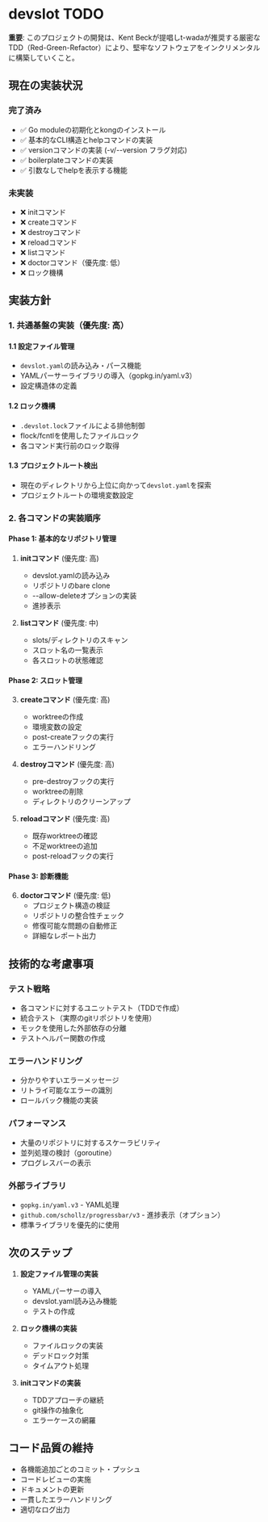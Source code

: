 # devslot TODO

**重要**: このプロジェクトの開発は、Kent Beckが提唱しt-wadaが推奨する厳密なTDD（Red-Green-Refactor）により、堅牢なソフトウェアをインクリメンタルに構築していくこと。

## 現在の実装状況

### 完了済み
- ✅ Go moduleの初期化とkongのインストール
- ✅ 基本的なCLI構造とhelpコマンドの実装
- ✅ versionコマンドの実装 (-v/--version フラグ対応)
- ✅ boilerplateコマンドの実装
- ✅ 引数なしでhelpを表示する機能

### 未実装
- ❌ initコマンド
- ❌ createコマンド
- ❌ destroyコマンド
- ❌ reloadコマンド
- ❌ listコマンド
- ❌ doctorコマンド（優先度: 低）
- ❌ ロック機構

## 実装方針

### 1. 共通基盤の実装（優先度: 高）

#### 1.1 設定ファイル管理
- `devslot.yaml`の読み込み・パース機能
- YAMLパーサーライブラリの導入（gopkg.in/yaml.v3）
- 設定構造体の定義

#### 1.2 ロック機構
- `.devslot.lock`ファイルによる排他制御
- flock/fcntlを使用したファイルロック
- 各コマンド実行前のロック取得

#### 1.3 プロジェクトルート検出
- 現在のディレクトリから上位に向かって`devslot.yaml`を探索
- プロジェクトルートの環境変数設定

### 2. 各コマンドの実装順序

#### Phase 1: 基本的なリポジトリ管理
1. **initコマンド** (優先度: 高)
   - devslot.yamlの読み込み
   - リポジトリのbare clone
   - --allow-deleteオプションの実装
   - 進捗表示

2. **listコマンド** (優先度: 中)
   - slots/ディレクトリのスキャン
   - スロット名の一覧表示
   - 各スロットの状態確認

#### Phase 2: スロット管理
3. **createコマンド** (優先度: 高)
   - worktreeの作成
   - 環境変数の設定
   - post-createフックの実行
   - エラーハンドリング

4. **destroyコマンド** (優先度: 高)
   - pre-destroyフックの実行
   - worktreeの削除
   - ディレクトリのクリーンアップ

5. **reloadコマンド** (優先度: 高)
   - 既存worktreeの確認
   - 不足worktreeの追加
   - post-reloadフックの実行

#### Phase 3: 診断機能
6. **doctorコマンド** (優先度: 低)
   - プロジェクト構造の検証
   - リポジトリの整合性チェック
   - 修復可能な問題の自動修正
   - 詳細なレポート出力

## 技術的な考慮事項


### テスト戦略
- 各コマンドに対するユニットテスト（TDDで作成）
- 統合テスト（実際のgitリポジトリを使用）
- モックを使用した外部依存の分離
- テストヘルパー関数の作成

### エラーハンドリング
- 分かりやすいエラーメッセージ
- リトライ可能なエラーの識別
- ロールバック機能の実装

### パフォーマンス
- 大量のリポジトリに対するスケーラビリティ
- 並列処理の検討（goroutine）
- プログレスバーの表示

### 外部ライブラリ
- `gopkg.in/yaml.v3` - YAML処理
- `github.com/schollz/progressbar/v3` - 進捗表示（オプション）
- 標準ライブラリを優先的に使用

## 次のステップ

1. **設定ファイル管理の実装**
   - YAMLパーサーの導入
   - devslot.yaml読み込み機能
   - テストの作成

2. **ロック機構の実装**
   - ファイルロックの実装
   - デッドロック対策
   - タイムアウト処理

3. **initコマンドの実装**
   - TDDアプローチの継続
   - git操作の抽象化
   - エラーケースの網羅

## コード品質の維持

- 各機能追加ごとのコミット・プッシュ
- コードレビューの実施
- ドキュメントの更新
- 一貫したエラーハンドリング
- 適切なログ出力

